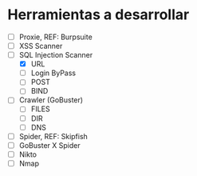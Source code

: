 # Herramientas a desarrollar

- [ ] Proxie, REF: Burpsuite
- [ ] XSS Scanner
- [ ] SQL Injection Scanner
  - [X] URL
  - [ ] Login ByPass
  - [ ] POST
  - [ ] BIND
- [ ] Crawler (GoBuster)
  - [ ] FILES
  - [ ] DIR
  - [ ] DNS
- [ ] Spider, REF: Skipfish
- [ ] GoBuster X Spider
- [ ] Nikto
- [ ] Nmap

<link rel="stylesheet" type="text/css" media="all" href="style.css" />
